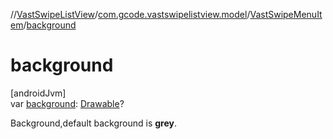 //[VastSwipeListView](../../../index.md)/[com.gcode.vastswipelistview.model](../index.md)/[VastSwipeMenuItem](index.md)/[background](background.md)

# background

[androidJvm]\
var [background](background.md): [Drawable](https://developer.android.com/reference/kotlin/android/graphics/drawable/Drawable.html)?

Background,default background is **grey**.
